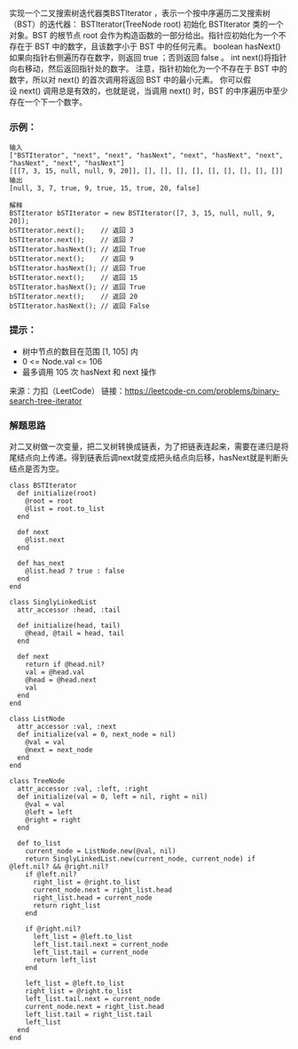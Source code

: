 实现一个二叉搜索树迭代器类BSTIterator ，表示一个按中序遍历二叉搜索树（BST）的迭代器：
BSTIterator(TreeNode root) 初始化 BSTIterator 类的一个对象。BST 的根节点 root 会作为构造函数的一部分给出。指针应初始化为一个不存在于 BST 中的数字，且该数字小于 BST 中的任何元素。
boolean hasNext() 如果向指针右侧遍历存在数字，则返回 true ；否则返回 false 。
int next()将指针向右移动，然后返回指针处的数字。
注意，指针初始化为一个不存在于 BST 中的数字，所以对 next() 的首次调用将返回 BST 中的最小元素。
你可以假设 next() 调用总是有效的，也就是说，当调用 next() 时，BST 的中序遍历中至少存在一个下一个数字。

### 示例：
```
输入
["BSTIterator", "next", "next", "hasNext", "next", "hasNext", "next", "hasNext", "next", "hasNext"]
[[[7, 3, 15, null, null, 9, 20]], [], [], [], [], [], [], [], [], []]
输出
[null, 3, 7, true, 9, true, 15, true, 20, false]

解释
BSTIterator bSTIterator = new BSTIterator([7, 3, 15, null, null, 9, 20]);
bSTIterator.next();    // 返回 3
bSTIterator.next();    // 返回 7
bSTIterator.hasNext(); // 返回 True
bSTIterator.next();    // 返回 9
bSTIterator.hasNext(); // 返回 True
bSTIterator.next();    // 返回 15
bSTIterator.hasNext(); // 返回 True
bSTIterator.next();    // 返回 20
bSTIterator.hasNext(); // 返回 False
```

### 提示：

- 树中节点的数目在范围 [1, 105] 内
- 0 <= Node.val <= 106
- 最多调用 105 次 hasNext 和 next 操作

来源：力扣（LeetCode）
链接：https://leetcode-cn.com/problems/binary-search-tree-iterator

### 解题思路
对二叉树做一次变量，把二叉树转换成链表，为了把链表连起来，需要在递归是将尾结点向上传递。得到链表后调next就变成把头结点向后移，hasNext就是判断头结点是否为空。
```
class BSTIterator
  def initialize(root)
    @root = root
    @list = root.to_list
  end

  def next
    @list.next
  end

  def has_next
    @list.head ? true : false
  end
end

class SinglyLinkedList
  attr_accessor :head, :tail

  def initialize(head, tail)
    @head, @tail = head, tail
  end

  def next
    return if @head.nil?
    val = @head.val
    @head = @head.next
    val
  end
end

class ListNode
  attr_accessor :val, :next
  def initialize(val = 0, next_node = nil)
    @val = val
    @next = next_node
  end
end

class TreeNode
  attr_accessor :val, :left, :right
  def initialize(val = 0, left = nil, right = nil)
    @val = val
    @left = left
    @right = right
  end

  def to_list
    current_node = ListNode.new(@val, nil)
    return SinglyLinkedList.new(current_node, current_node) if @left.nil? && @right.nil?
    if @left.nil?
      right_list = @right.to_list
      current_node.next = right_list.head
      right_list.head = current_node
      return right_list
    end

    if @right.nil?
      left_list = @left.to_list
      left_list.tail.next = current_node
      left_list.tail = current_node
      return left_list
    end

    left_list = @left.to_list
    right_list = @right.to_list
    left_list.tail.next = current_node
    current_node.next = right_list.head
    left_list.tail = right_list.tail
    left_list
  end
end
```